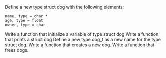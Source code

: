 Define a new type struct dog with the following elements:

    name, type = char *
    age, type = float
    owner, type = char 
Write a function that initialize a variable of type struct dog
Write a function that prints a struct dog
Define a new type dog_t as a new name for the type struct dog.
Write a function that creates a new dog.
Write a function that frees dogs.
